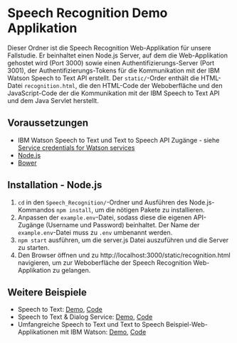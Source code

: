 Speech Recognition Demo Applikation
=====================================

Dieser Ordner ist die Speech Recognition Web-Applikation für unsere Fallstudie. Er beinhaltet einen Node.js Server, auf dem die Web-Applikation gehostet wird (Port 3000) sowie einen Authentifizierungs-Server (Port 3001), der Authentifizierungs-Tokens für die Kommunikation mit der IBM Watson Speech to Text API erstellt. Der `static/`-Order enthält die HTML-Datei `recognition.html`, die den HTML-Code der Weboberfläche und den JavaScript-Code der die Kommunikation mit der IBM Speech to Text API und dem Java Servlet herstellt.


Voraussetzungen
------------

* IBM Watson Speech to Text und Text to Speech API Zugänge - siehe [Service credentials for Watson services](https://www.ibm.com/watson/developercloud/doc/common/getting-started-credentials.html)
* [Node.js](https://nodejs.org/de/)
* [Bower](https://bower.io/)


Installation - Node.js
---------------

1. `cd` in den `Speech_Recognition/`-Ordner und Ausführen des Node.js-Kommandos `npm install`, um die nötigen Pakete zu installieren.
2. Anpassen der `example.env`-Datei, sodass diese die eigenen API-Zugänge (Username und Password) beinhaltet. Der Name der `example.env`-Datei muss zu `.env` umbenannt werden.
3. `npm start` ausführen, um die server.js Datei auszuführen und die Server zu starten.
4. Den Browser öffnen und zu http://localhost:3000/static/recognition.html navigieren, um zur Weboberfläche der Speech Recognition Web-Applikation zu gelangen.


Weitere Beispiele
-------------

* Speech to Text: [Demo](https://speech-to-text-demo.mybluemix.net/), [Code](https://github.com/watson-developer-cloud/speech-to-text-nodejs)
* Speech to Text & Dialog Service: [Demo](https://speech-dialog.mybluemix.net/), [Code](https://github.com/nfriedly/speech-dialog)
* Umfangreiche Speech to Text und Text to Speech Beispiel-Web-Applikationen mit IBM Watson: [Demo](https://watson-speech.mybluemix.net/), [Code](https://github.com/watson-developer-cloud/speech-javascript-sdk/tree/master/examples/)
